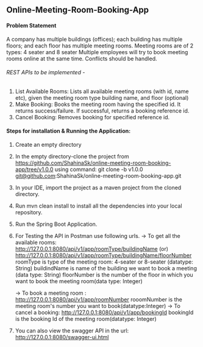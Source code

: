 ## Online-Meeting-Room-Booking-App

#### Problem Statement
A company has multiple buildings (offices); each building has multiple floors; and each floor has multiple meeting rooms.
Meeting rooms are of 2 types: 4 seater and 8 seater
Multiple employees will try to book meeting rooms online at the same time. Conflicts should be handled.

###### REST APIs to be implemented -
1.	List Available Rooms: Lists all available meeting rooms (with id, name etc), given the meeting room type building name, and floor (optional)
2.	Make Booking: Books the meeting room having the specified id. It returns success/failure. If successful, returns a booking reference id.
3.	Cancel Booking: Removes booking for specified reference id.

#### **Steps for installation & Running the Application:**
1. Create an empty directory
2. In the empty directory-clone the project from https://github.com/ShahinaSk/online-meeting-room-booking-app/tree/v1.0.0
    using command: git clone -b v1.0.0 git@github.com:ShahinaSk/online-meeting-room-booking-app.git
3. In your IDE, import the project as a maven project from the cloned directory.
4. Run mvn clean install to install all the dependencies into your local repository.
5. Run the Spring Boot Application.
6. For Testing the API in Postman use following urls.
    -> To get all the available rooms: 
            http://127.0.0.1:8080/api/v1/app/roomType/buildingName
                                     (or)
            http://127.0.0.1:8080/api/v1/app/roomType/buildingName/floorNumber
        roomType is type of the meeting room: 4-seater or 8-seater (datatype: String)
        buildindName is name of the building we want to book a meeting (data type: String)
        floorNumber is the number of the floor in which you want to book the meeting room(data type: Integer)
                
    -> To book a meeting room : http://127.0.0.1:8080/api/v1/app/roomNumber
            rooomNumber is the meeting room's number you want to book(datatype:Integer)
    -> To cancel a booking: http://127.0.0.1:8080/api/v1/app/bookingId
            bookingId is the booking Id of the meeting room(datatype: Integer)
7. You can also view the swagger API in the url: http://127.0.0.1:8080/swagger-ui.html
         
            
